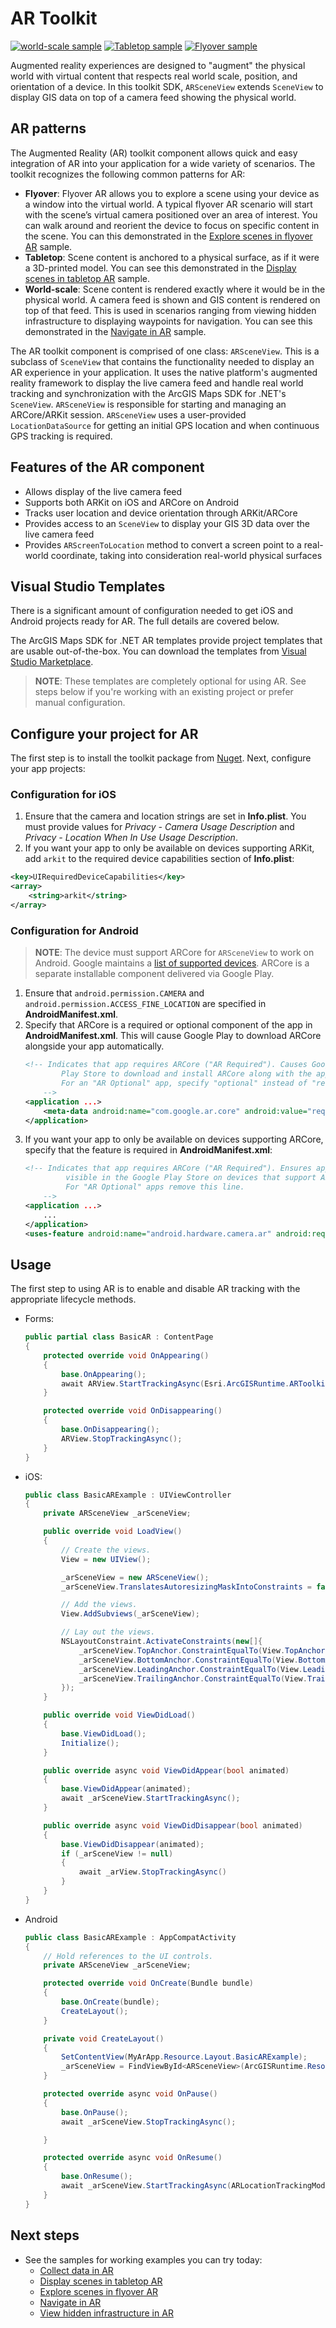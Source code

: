 # AR Toolkit

[![world-scale sample](https://img.shields.io/badge/World_Scale-Sample-blue)](https://developers.arcgis.com/net/latest/ios/sample-code/collect-data-in-ar/) [![Tabletop sample](https://img.shields.io/badge/Tabletop-Sample-blue)](https://developers.arcgis.com/net/latest/ios/sample-code/display-scenes-in-tabletop-ar/) [![Flyover sample](https://img.shields.io/badge/Flyover-Sample-blue)](https://developers.arcgis.com/net/latest/ios/sample-code/explore-scenes-in-flyover-ar/)

Augmented reality experiences are designed to "augment" the physical world with virtual content that respects real world scale, position, and orientation of a device. In this toolkit SDK, `ARSceneView` extends `SceneView` to display GIS data on top of a camera feed showing the physical world.

## AR patterns

The Augmented Reality (AR) toolkit component allows quick and easy integration of AR into your application for a wide variety of scenarios. The toolkit recognizes the following common patterns for AR: 

* **Flyover**: Flyover AR allows you to explore a scene using your device as a window into the virtual world. A typical flyover AR scenario will start with the scene’s virtual camera positioned over an area of interest. You can walk around and reorient the device to focus on specific content in the scene. You can this demonstrated in the [Explore scenes in flyover AR](https://developers.arcgis.com/net/latest/ios/sample-code/explore-scenes-in-flyover-ar/) sample.
* **Tabletop**: Scene content is anchored to a physical surface, as if it were a 3D-printed model. You can see this demonstrated in the [Display scenes in tabletop AR](https://developers.arcgis.com/net/latest/ios/sample-code/display-scenes-in-tabletop-ar/) sample.
* **World-scale**: Scene content is rendered exactly where it would be in the physical world. A camera feed is shown and GIS content is rendered on top of that feed. This is used in scenarios ranging from viewing hidden infrastructure to displaying waypoints for navigation. You can see this demonstrated in the [Navigate in AR](https://developers.arcgis.com/net/latest/ios/sample-code/navigate-in-ar/) sample.

The AR toolkit component is comprised of one class: `ARSceneView`. This is a subclass of `SceneView` that contains the functionality needed to display an AR experience in your application. It uses the native platform's augmented reality framework to display the live camera feed and handle real world tracking and synchronization with the ArcGIS Maps SDK for .NET's `SceneView`. `ARSceneView` is responsible for starting and managing an ARCore/ARKit session. `ARSceneView` uses a user-provided `LocationDataSource` for getting an initial GPS location and when continuous GPS tracking is required.

## Features of the AR component

* Allows display of the live camera feed
* Supports both ARKit on iOS and ARCore on Android
* Tracks user location and device orientation through ARKit/ARCore
* Provides access to an `SceneView` to display your GIS 3D data over the live camera feed
* Provides `ARScreenToLocation` method to convert a screen point to a real-world coordinate, taking into consideration real-world physical surfaces

## Visual Studio Templates

There is a significant amount of configuration needed to get iOS and Android projects ready for AR. The full details are covered below.

The ArcGIS Maps SDK for .NET AR templates provide project templates that are usable out-of-the-box. You can download the templates from [Visual Studio Marketplace](https://marketplace.visualstudio.com/items?itemName=Esri.EsriArcGISRuntimeARTemplates).

> **NOTE**: These templates are completely optional for using AR. See steps below if you're working with an existing project or prefer manual configuration.

## Configure your project for AR

The first step is to install the toolkit package from [Nuget](https://www.nuget.org/packages/Esri.ArcGISRuntime.ARToolkit/). Next, configure your app projects:

### Configuration for iOS

1. Ensure that the camera and location strings are set in **Info.plist**. You must provide values for *Privacy - Camera Usage Description* and *Privacy - Location When In Use Usage Description*.
2. If you want your app to only be available on devices supporting ARKit, add `arkit` to the required device capabilities section of **Info.plist**:

```xml
<key>UIRequiredDeviceCapabilities</key>
<array>
    <string>arkit</string>
</array>
```

### Configuration for Android

> **NOTE**: The device must support ARCore for `ARSceneView` to work on Android. Google maintains a [list of supported devices](https://developers.google.com/ar/discover/supported-devices). ARCore is a separate installable component delivered via Google Play. 

1. Ensure that `android.permission.CAMERA` and `android.permission.ACCESS_FINE_LOCATION` are specified in **AndroidManifest.xml**.
2. Specify that ARCore is a required or optional component of the app in **AndroidManifest.xml**. This will cause Google Play to download ARCore alongside your app automatically.
    ```xml
    <!-- Indicates that app requires ARCore ("AR Required"). Causes Google
            Play Store to download and install ARCore along with the app.
            For an "AR Optional" app, specify "optional" instead of "required".
        -->
    <application ...>
        <meta-data android:name="com.google.ar.core" android:value="required" />
    </application>
    ```
3. If you want your app to only be available on devices supporting ARCore, specify that the feature is required in **AndroidManifest.xml**: 
    ```xml
    <!-- Indicates that app requires ARCore ("AR Required"). Ensures app is only
             visible in the Google Play Store on devices that support ARCore.
             For "AR Optional" apps remove this line.
        -->
    <application ...>
        ...
    </application>
    <uses-feature android:name="android.hardware.camera.ar" android:required="true" />
    ```

## Usage

The first step to using AR is to enable and disable AR tracking with the appropriate lifecycle methods. 

* Forms:
    ```csharp
    public partial class BasicAR : ContentPage
    {
        protected override void OnAppearing()
        {
            base.OnAppearing();
            await ARView.StartTrackingAsync(Esri.ArcGISRuntime.ARToolkit.ARLocationTrackingMode.Ignore);
        }

        protected override void OnDisappearing()
        {
            base.OnDisappearing();
            ARView.StopTrackingAsync();
        }
    }
    ```
* iOS:
    ```csharp
    public class BasicARExample : UIViewController
    {
        private ARSceneView _arSceneView;

        public override void LoadView()
        {
            // Create the views.
            View = new UIView();

            _arSceneView = new ARSceneView();
            _arSceneView.TranslatesAutoresizingMaskIntoConstraints = false;

            // Add the views.
            View.AddSubviews(_arSceneView);

            // Lay out the views.
            NSLayoutConstraint.ActivateConstraints(new[]{
                _arSceneView.TopAnchor.ConstraintEqualTo(View.TopAnchor),
                _arSceneView.BottomAnchor.ConstraintEqualTo(View.BottomAnchor),
                _arSceneView.LeadingAnchor.ConstraintEqualTo(View.LeadingAnchor),
                _arSceneView.TrailingAnchor.ConstraintEqualTo(View.TrailingAnchor)
            });
        }

        public override void ViewDidLoad()
        {
            base.ViewDidLoad();
            Initialize();
        }

        public override async void ViewDidAppear(bool animated)
        {
            base.ViewDidAppear(animated);
            await _arSceneView.StartTrackingAsync();
        }

        public override async void ViewDidDisappear(bool animated)
        {
            base.ViewDidDisappear(animated);
            if (_arSceneView != null)
            {
                await _arView.StopTrackingAsync()
            }
        }
    }
    ```
* Android
    ```csharp
    public class BasicARExample : AppCompatActivity
    {
        // Hold references to the UI controls.
        private ARSceneView _arSceneView;

        protected override void OnCreate(Bundle bundle)
        {
            base.OnCreate(bundle);
            CreateLayout();
        }

        private void CreateLayout()
        {
            SetContentView(MyArApp.Resource.Layout.BasicARExample);
            _arSceneView = FindViewById<ARSceneView>(ArcGISRuntime.Resource.Id.arSceneView);
        }

        protected override async void OnPause()
        {
            base.OnPause();
            await _arSceneView.StopTrackingAsync();

        }

        protected override async void OnResume()
        {
            base.OnResume();
            await _arSceneView.StartTrackingAsync(ARLocationTrackingMode.Ignore);
        }
    }
    ```

## Next steps

* See the samples for working examples you can try today:
    * [Collect data in AR](https://developers.arcgis.com/net/latest/ios/sample-code/collect-data-in-ar/)
    * [Display scenes in tabletop AR](https://developers.arcgis.com/net/latest/ios/sample-code/display-scenes-in-tabletop-ar/)
    * [Explore scenes in flyover AR](https://developers.arcgis.com/net/latest/ios/sample-code/explore-scenes-in-flyover-ar/)
    * [Navigate in AR](https://developers.arcgis.com/net/latest/ios/sample-code/navigate-in-ar/)
    * [View hidden infrastructure in AR](https://developers.arcgis.com/net/latest/ios/sample-code/view-hidden-infrastructure-in-ar/)
